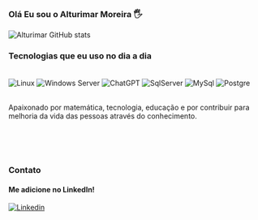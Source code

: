 ### Olá Eu sou o Alturimar Moreira 🖐️

![Alturimar GitHub stats](https://github-readme-stats.vercel.app/api?username=Alturimar&show_icons=true&bg_color=00000000)


### Tecnologias que eu uso no dia a dia
<div style="display: inline_block"><br/>
    <img align="center" alt="Linux" src="https://img.shields.io/badge/Linux-FCC624?style=for-the-badge&logo=linux&logoColor=black" />
    <img align="center" alt="Windows Server" src="https://img.shields.io/badge/Windows-0078D6?style=for-the-badge&logo=windows&logoColor=white" />
    <img align="center" alt="ChatGPT" src="https://img.shields.io/badge/chatGPT-74aa9c?style=for-the-badge&logo=openai&logoColor=white" />
    <img align="center" alt="SqlServer" src="https://img.shields.io/badge/Microsoft_SQL_Server-CC2927?style=for-the-badge&logo=microsoft-sql-server&logoColor=white" />
    <img align="center" alt="MySql" src="https://img.shields.io/badge/MySQL-005C84?style=for-the-badge&logo=mysql&logoColor=white" />
    <img align="center" alt="Postgre" src="https://img.shields.io/badge/PostgreSQL-316192?style=for-the-badge&logo=postgresql&logoColor=white" />
</div> <br/>

Apaixonado por matemática, tecnologia, educação e por contribuir para melhoria da vida das pessoas através do conhecimento.  

<br><br><br>

### Contato
#### Me adicione no LinkedIn! 
[![Linkedin](https://img.shields.io/badge/linkedin-%230077B5.svg?style=for-the-badge&logo=linkedin&logoColor=white)](https://www.linkedin.com/in/alturimar-moreira-8b858024)
